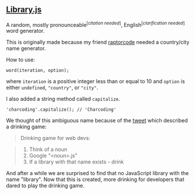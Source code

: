 ## [Library.js](http://charcoding.github.io/library.js)
A random, mostly pronounceable<sup>[<i>citation needed</i>]</sup>, English<sup>[<i>clarification needed</i>]</sup> word generator.

This is originally made because my friend [raptorcode](https://github.com/raptorcode/) needed a country/city name generator.

How to use:
```
word(iteration, option);
```
where ```iteration``` is a positive integer less than or equal to 10 and ```option``` is either ```undefined```, ```"country"```, or ```"city"```.

I also added a string method called ```capitalize```.
```
'charcoding'.capitalize(); // 'Charcoding'
```
We thought of this ambiguous name because of the [tweet](https://twitter.com/ironshay/status/370525864523743232?lang=en) which described a drinking game:

>Drinking game for web devs:

>1. Think of a noun
>2. Google "\<noun>.js"
>3. If a library with that name exists - drink

And after a while we are surprised to find that no JavaScript library with the name "library". Now that this is created, more drinking for developers that dared to play the drinking game.
